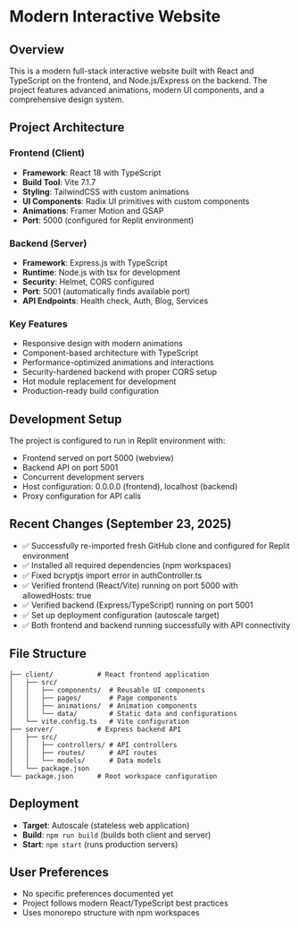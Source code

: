 # Modern Interactive Website

## Overview

This is a modern full-stack interactive website built with React and TypeScript on the frontend, and Node.js/Express on the backend. The project features advanced animations, modern UI components, and a comprehensive design system.

## Project Architecture

### Frontend (Client)

- **Framework**: React 18 with TypeScript
- **Build Tool**: Vite 7.1.7
- **Styling**: TailwindCSS with custom animations
- **UI Components**: Radix UI primitives with custom components
- **Animations**: Framer Motion and GSAP
- **Port**: 5000 (configured for Replit environment)

### Backend (Server)

- **Framework**: Express.js with TypeScript
- **Runtime**: Node.js with tsx for development
- **Security**: Helmet, CORS configured
- **Port**: 5001 (automatically finds available port)
- **API Endpoints**: Health check, Auth, Blog, Services

### Key Features

- Responsive design with modern animations
- Component-based architecture with TypeScript
- Performance-optimized animations and interactions
- Security-hardened backend with proper CORS setup
- Hot module replacement for development
- Production-ready build configuration

## Development Setup

The project is configured to run in Replit environment with:

- Frontend served on port 5000 (webview)
- Backend API on port 5001
- Concurrent development servers
- Host configuration: 0.0.0.0 (frontend), localhost (backend)
- Proxy configuration for API calls

## Recent Changes (September 23, 2025)

- ✅ Successfully re-imported fresh GitHub clone and configured for Replit environment
- ✅ Installed all required dependencies (npm workspaces)
- ✅ Fixed bcryptjs import error in authController.ts
- ✅ Verified frontend (React/Vite) running on port 5000 with allowedHosts: true
- ✅ Verified backend (Express/TypeScript) running on port 5001
- ✅ Set up deployment configuration (autoscale target)
- ✅ Both frontend and backend running successfully with API connectivity

## File Structure

```
├── client/           # React frontend application
│   ├── src/
│   │   ├── components/  # Reusable UI components
│   │   ├── pages/       # Page components
│   │   ├── animations/  # Animation components
│   │   └── data/        # Static data and configurations
│   └── vite.config.ts   # Vite configuration
├── server/           # Express backend API
│   ├── src/
│   │   ├── controllers/ # API controllers
│   │   ├── routes/      # API routes
│   │   └── models/      # Data models
│   └── package.json
└── package.json      # Root workspace configuration
```

## Deployment

- **Target**: Autoscale (stateless web application)
- **Build**: `npm run build` (builds both client and server)
- **Start**: `npm start` (runs production servers)

## User Preferences

- No specific preferences documented yet
- Project follows modern React/TypeScript best practices
- Uses monorepo structure with npm workspaces
